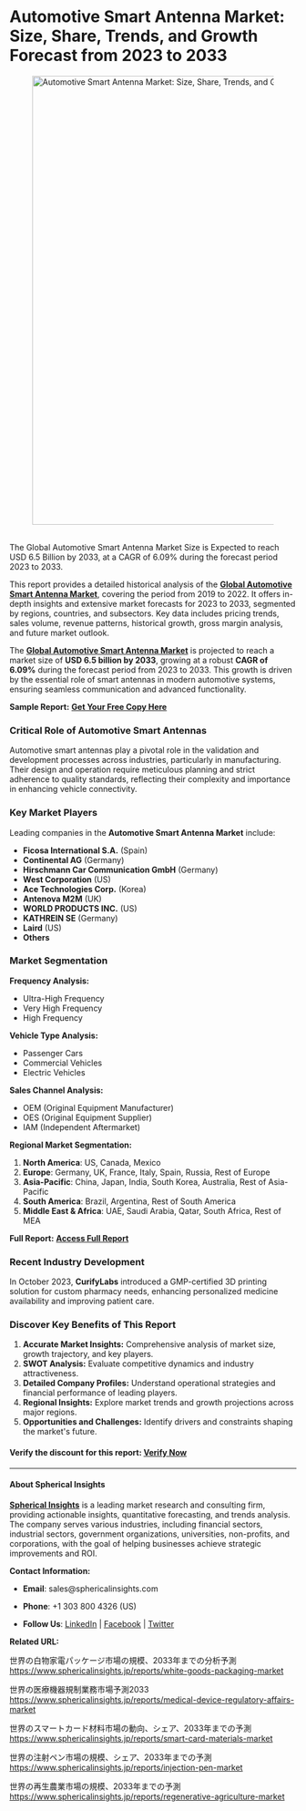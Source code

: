 <h1>Automotive Smart Antenna Market: Size, Share, Trends, and Growth Forecast from 2023 to 2033</h1>
<figure class="content-body__image"><img class="lazyload" src="https://fortunetelleroracle.com/upload/media/posts/2025-01/07/automotive-smart-antenna-market-size-share-trends-and-growth-forecast-from-2023-to-2033_1736232553-b.jpg" alt="Automotive Smart Antenna Market: Size, Share, Trends, and Growth Forecast from 2023 to 2033" width="788" data-src="https://fortunetelleroracle.com/upload/media/posts/2025-01/07/automotive-smart-antenna-market-size-share-trends-and-growth-forecast-from-2023-to-2033_1736232553-b.jpg" /></figure>
<div>&nbsp;</div>
<div class="content-body__description">The Global Automotive Smart Antenna Market Size is Expected to reach USD 6.5 Billion by 2033, at a CAGR of 6.09% during the forecast period 2023 to 2033.</div>
<div class="content-body__detail">
<section id="section_0" class="entry fr-view">
<p>This report provides a detailed historical analysis of the&nbsp;<strong><a href="https://www.sphericalinsights.com/reports/automotive-smart-antenna-market" target="_blank" rel="noopener">Global Automotive Smart Antenna Market</a></strong>, covering the period from 2019 to 2022. It offers in-depth insights and extensive market forecasts for 2023 to 2033, segmented by regions, countries, and subsectors. Key data includes pricing trends, sales volume, revenue patterns, historical growth, gross margin analysis, and future market outlook.</p>
<p>The&nbsp;<strong><a href="https://www.sphericalinsights.com/reports/automotive-smart-antenna-market" target="_blank" rel="noopener">Global Automotive Smart Antenna Market</a></strong>&nbsp;is projected to reach a market size of&nbsp;<strong>USD 6.5 billion by 2033</strong>, growing at a robust&nbsp;<strong>CAGR of 6.09%</strong>&nbsp;during the forecast period from 2023 to 2033. This growth is driven by the essential role of smart antennas in modern automotive systems, ensuring seamless communication and advanced functionality.&nbsp;</p>
<p><strong>Sample Report:</strong>&nbsp;<strong><a href="https://www.sphericalinsights.com/request-discount/7666" target="_blank" rel="noopener">Get Your Free Copy Here</a></strong></p>
<h3>Critical Role of Automotive Smart Antennas</h3>
<p>Automotive smart antennas play a pivotal role in the validation and development processes across industries, particularly in manufacturing. Their design and operation require meticulous planning and strict adherence to quality standards, reflecting their complexity and importance in enhancing vehicle connectivity.</p>
<h3>Key Market Players</h3>
<p>Leading companies in the&nbsp;<strong>Automotive Smart Antenna Market</strong>&nbsp;include:</p>
<ul>
<li><strong>Ficosa International S.A.</strong>&nbsp;(Spain)</li>
<li><strong>Continental AG</strong>&nbsp;(Germany)</li>
<li><strong>Hirschmann Car Communication GmbH</strong>&nbsp;(Germany)</li>
<li><strong>West Corporation</strong>&nbsp;(US)</li>
<li><strong>Ace Technologies Corp.</strong>&nbsp;(Korea)</li>
<li><strong>Antenova M2M</strong>&nbsp;(UK)</li>
<li><strong>WORLD PRODUCTS INC.</strong>&nbsp;(US)</li>
<li><strong>KATHREIN SE</strong>&nbsp;(Germany)</li>
<li><strong>Laird</strong>&nbsp;(US)</li>
<li><strong>Others</strong></li>
</ul>
<h3>Market Segmentation</h3>
<p><strong>Frequency Analysis:</strong></p>
<ul>
<li>Ultra-High Frequency</li>
<li>Very High Frequency</li>
<li>High Frequency</li>
</ul>
<p><strong>Vehicle Type Analysis:</strong></p>
<ul>
<li>Passenger Cars</li>
<li>Commercial Vehicles</li>
<li>Electric Vehicles</li>
</ul>
<p><strong>Sales Channel Analysis:</strong></p>
<ul>
<li>OEM (Original Equipment Manufacturer)</li>
<li>OES (Original Equipment Supplier)</li>
<li>IAM (Independent Aftermarket)</li>
</ul>
<p><strong>Regional Market Segmentation:</strong></p>
<ol>
<li><strong>North America</strong>: US, Canada, Mexico</li>
<li><strong>Europe</strong>: Germany, UK, France, Italy, Spain, Russia, Rest of Europe</li>
<li><strong>Asia-Pacific</strong>: China, Japan, India, South Korea, Australia, Rest of Asia-Pacific</li>
<li><strong>South America</strong>: Brazil, Argentina, Rest of South America</li>
<li><strong>Middle East &amp; Africa</strong>: UAE, Saudi Arabia, Qatar, South Africa, Rest of MEA&nbsp;</li>
</ol>
<p><strong>Full Report:</strong>&nbsp;<strong><a href="https://www.sphericalinsights.com/reports/automotive-smart-antenna-market" target="_blank" rel="noopener">Access Full Report</a></strong></p>
<h3>Recent Industry Development</h3>
<p>In October 2023,&nbsp;<strong>CurifyLabs</strong>&nbsp;introduced a GMP-certified 3D printing solution for custom pharmacy needs, enhancing personalized medicine availability and improving patient care.</p>
<h3>Discover Key Benefits of This Report</h3>
<ol>
<li><strong>Accurate Market Insights:</strong>&nbsp;Comprehensive analysis of market size, growth trajectory, and key players.</li>
<li><strong>SWOT Analysis:</strong>&nbsp;Evaluate competitive dynamics and industry attractiveness.</li>
<li><strong>Detailed Company Profiles:</strong>&nbsp;Understand operational strategies and financial performance of leading players.</li>
<li><strong>Regional Insights:</strong>&nbsp;Explore market trends and growth projections across major regions.</li>
<li><strong>Opportunities and Challenges:</strong>&nbsp;Identify drivers and constraints shaping the market's future.</li>
</ol>
<h4>Verify the discount for this report:&nbsp;<a href="https://www.sphericalinsights.com/request-discount/7666" target="_blank" rel="noopener">Verify Now</a></h4>
<div><hr /></div>
<h4>About Spherical Insights</h4>
<p><strong><a href="https://www.sphericalinsights.com/" target="_blank" rel="noopener">Spherical Insights</a></strong>&nbsp;is a leading market research and consulting firm, providing actionable insights, quantitative forecasting, and trends analysis. The company serves various industries, including financial sectors, industrial sectors, government organizations, universities, non-profits, and corporations, with the goal of helping businesses achieve strategic improvements and ROI.</p>
<p><strong>Contact Information:</strong></p>
<ul data-spread="false">
<li>
<p><strong>Email</strong>:&nbsp;<a>sales@sphericalinsights.com</a></p>
</li>
<li>
<p><strong>Phone</strong>: +1 303 800 4326 (US)</p>
</li>
<li>
<p><strong>Follow Us</strong>:&nbsp;<a href="https://www.linkedin.com/company/spherical-insight/"><u>LinkedIn</u></a>&nbsp;|&nbsp;<a href="https://www.facebook.com/sphericalinsights22"><u>Facebook</u></a>&nbsp;|&nbsp;<a href="https://twitter.com/SInsights_US"><u>Twitter</u></a>&nbsp;</p>
</li>
</ul>
<p><strong>Related URL:&nbsp;</strong></p>
<p>世界の白物家電パッケージ市場の規模、2033年までの分析予測<br /><a href="https://www.sphericalinsights.jp/reports/white-goods-packaging-market">https://www.sphericalinsights.jp/reports/white-goods-packaging-market</a>&nbsp;</p>
<p>世界の医療機器規制業務市場予測2033<br /><a href="https://www.sphericalinsights.jp/reports/medical-device-regulatory-affairs-market">https://www.sphericalinsights.jp/reports/medical-device-regulatory-affairs-market</a>&nbsp;</p>
<p>世界のスマートカード材料市場の動向、シェア、2033年までの予測<br /><a href="https://www.sphericalinsights.jp/reports/smart-card-materials-market">https://www.sphericalinsights.jp/reports/smart-card-materials-market</a>&nbsp;</p>
<p>世界の注射ペン市場の規模、シェア、2033年までの予測&nbsp;<br /><a href="https://www.sphericalinsights.jp/reports/injection-pen-market">https://www.sphericalinsights.jp/reports/injection-pen-market</a>&nbsp;</p>
<p>世界の再生農業市場の規模、2033年までの予測<br /><a href="https://www.sphericalinsights.jp/reports/regenerative-agriculture-market">https://www.sphericalinsights.jp/reports/regenerative-agriculture-market</a>&nbsp;</p>
</section>
</div>
